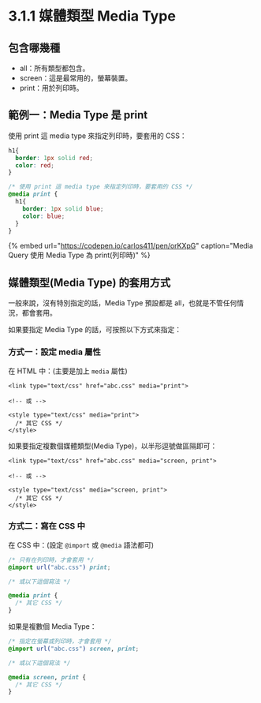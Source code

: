 # 3.1.1 媒體類型 Media Type

## 包含哪幾種

* all：所有類型都包含。
* screen：這是最常用的，螢幕裝置。
* print：用於列印時。

## 範例一：Media Type 是 print

使用 print 這 media type 來指定列印時，要套用的 CSS：

```css
h1{
  border: 1px solid red;
  color: red;
}

/* 使用 print 這 media type 來指定列印時，要套用的 CSS */
@media print {
  h1{
    border: 1px solid blue;
    color: blue;
  }
}
```

{% embed url="https://codepen.io/carlos411/pen/orKXpG" caption="Media Query 使用 Media Type 為 print\(列印時\)" %}

## 媒體類型\(Media Type\) 的套用方式

一般來說，沒有特別指定的話，Media Type 預設都是 all，也就是不管任何情況，都會套用。

如果要指定 Media Type 的話，可按照以下方式來指定：

### 方式一：設定 media 屬性

在 HTML 中：\(主要是加上 `media` 屬性\)

```markup
<link type="text/css" href="abc.css" media="print">

<!-- 或 -->

<style type="text/css" media="print">
  /* 其它 CSS */
</style>
```

如果要指定複數個媒體類型\(Media Type\)，以半形逗號做區隔即可：

```markup
<link type="text/css" href="abc.css" media="screen, print">

<!-- 或 -->

<style type="text/css" media="screen, print">
  /* 其它 CSS */
</style>
```

### 方式二：寫在 CSS 中

在 CSS 中：\(設定 `@import` 或 `@media` 語法都可\)

```css
/* 只有在列印時，才會套用 */
@import url("abc.css") print;

/* 或以下這個寫法 */

@media print {
  /* 其它 CSS */
}
```

如果是複數個 Media Type：

```css
/* 指定在螢幕或列印時，才會套用 */
@import url("abc.css") screen, print;

/* 或以下這個寫法 */

@media screen, print {
  /* 其它 CSS */
}
```

